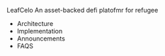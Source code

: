 LeafCelo
An asset-backed defi platofmr for refugee

- Architecture
- Implementation
- Announcements
- FAQS